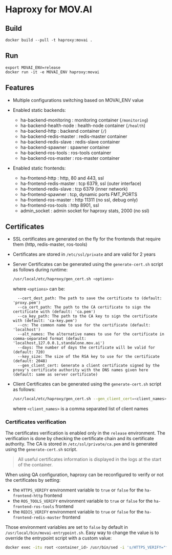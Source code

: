 # Haproxy for MOV.AI

## Build

    docker build --pull -t haproxy:movai .

## Run

    export MOVAI_ENV=release
    docker run -it -e MOVAI_ENV haproxy:movai

## Features
- Multiple configurations switching based on MOVAI_ENV value

- Enabled static backends:
    - ha-backend-monitoring : monitoring container (`/monitoring`)
    - ha-backend-health-node : health-node container (`/health`)
    - ha-backend-http : backend container (`/`)
    - ha-backend-redis-master : redis-master container
    - ha-backend-redis-slave : redis-slave container
    - ha-backend-spawner : spawner container
    - ha-backend-ros-tools : ros-tools container
    - ha-backend-ros-master : ros-master container


- Enabled static frontends:
  - ha-frontend-http : http, 80 and 443, ssl
  - ha-frontend-redis-master : tcp 6379, ssl (outer interface)
  - ha-frontend-redis-slave : tcp 6379 (inner network)
  - ha-frontend-spawner : tcp, dynamic ports FMT_PORTS
  - ha-frontend-ros-master : http 11311 (no ssl, debug only)
  - ha-frontend-ros-tools : http 8901, ssl
  - admin_socket : admin socket for haproxy stats, 2000 (no ssl)

## Certificates
  - SSL certificates are generated on the fly for the frontends that require them (http, redis-master, ros-tools)
  - Certificates are stored in `/etc/ssl/private` and are valid for 2 years
  - Server Certificates can be generated using the `generate-cert.sh` script as follows during runtime:

    ```bash
    /usr/local/etc/haproxy/gen_cert.sh <options>
    ```
    where `<options>` can be:
    ```
      --cert_dest_path: The path to save the certificate to (default: 'proxy.pem')
      --ca_cert_path: The path to the CA certificate to sign the certificate with (default: 'ca.pem')
      --ca_key_path: The path to the CA key to sign the certificate with (default: 'ca-key.pem')
      --cn: The common name to use for the certificate (default: 'localhost')
      --alt_names: The alternative names to use for the certificate in comma-separated format (default: 'localhost,127.0.0.1,standalone.mov.ai')
      --days: The number of days the certificate will be valid for (default: 720)
      --key_size: The size of the RSA key to use for the certificate (default: 2048)
      --gen_client_cert: Generate a client certificate signed by the proxy's certificate authority with the DNS names given here (default: same as server certificate)
    ```
  - Client Certificates can be generated using the `generate-cert.sh` script as follows:
    ```bash
    /usr/local/etc/haproxy/gen_cert.sh --gen_client_cert=<client_names>
    ```
    where `<client_names>` is a comma separated list of client names

### Certificates verification

The certificates verification is enabled only in the `release` environment. The verification is done by checking the certificate chain and its certificate authority. The CA is stored in `/etc/ssl/private/ca.pem` and is generated using the `generate-cert.sh` script.

> All useful certificates information is displayed in the logs at the start of the container.

When using QA configuration, haproxy can be reconfigured to verify or not the certificates by setting:
- the `HTTPS_VERIFY` environment variable to `true` or `false` for the `ha-frontend-http` frontend
- the `ROS_TOOLS_VERIFY` environment variable to `true` or `false` for the `ha-frontend-ros-tools` frontend
- the `REDIS_VERIFY` environment variable to `true` or `false` for the `ha-frontend-redis-master` frontend

Those environment variables are set to `false` by default in `/usr/local/bin/movai-entrypoint.sh`.
Easy way to change the value is to override the entrypoint script with a custom value:
```bash
docker exec -itu root <container_id> /usr/bin/sed -i 's/HTTPS_VERIFY="false"/HTTPS_VERIFY="true"/' /usr/local/bin/movai-entrypoint.sh
```


